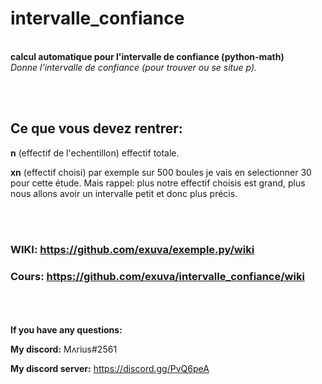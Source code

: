 # intervalle_confiance
<br/><abbr>**calcul automatique pour l'intervalle de confiance (python-math)**
<br/><abbr>*Donne l'intervalle de confiance (pour trouver ou se situe p).*
<br/><abbr>


<br/><br/><abbr>
## Ce que vous devez rentrer:
**n** (effectif de l'echentillon) effectif totale.

**xn** (effectif choisi) par exemple sur 500 boules je vais en selectionner 30 pour cette étude. Mais rappel: plus notre effectif choisis est grand, plus nous allons avoir un intervalle petit et donc plus précis.


<br/><br/><abbr>
### WIKI: https://github.com/exuva/exemple.py/wiki
### Cours: https://github.com/exuva/intervalle_confiance/wiki

  
<br/><br/><br/><abbr>
**If you have any questions:**
  
**My discord:** Mʌrius#2561
  
**My discord server:** https://discord.gg/PvQ6peA
